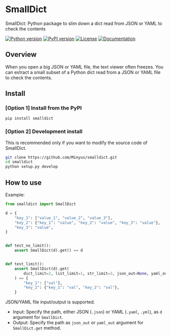 # SmallDict

SmallDict: Python package to slim down a dict read from JSON or YAML to check the contents

[![Python version](https://img.shields.io/badge/python-3.6%20%7C%203.7%20%7C%203.8-blue.svg)](https://pypi.org/project/smalldict/)
[![PyPI version](https://badge.fury.io/py/smalldict.svg)](https://badge.fury.io/py/smalldict)
[![License](https://img.shields.io/badge/license-Apache%202.0-blue.svg)](https://github.com/Minyus/smalldict/blob/master/LICENSEj)
[![Documentation](https://readthedocs.org/projects/smalldict/badge/?version=latest)](https://smalldict.readthedocs.io/)


## Overview

When you open a big JSON or YAML file, the text viewer often freezes.
You can extract a small subset of a Python dict read from a JSON or YAML file to check the contents.


## Install

### [Option 1] Install from the PyPI

```bash
pip install smalldict
```

### [Option 2] Development install 

This is recommended only if you want to modify the source code of SmallDict.

```bash
git clone https://github.com/Minyus/smalldict.git
cd smalldict
python setup.py develop
```


## How to use

Example:

```python
from smalldict import SmallDict

d = {
    "key_1": ["value_1", "value_2", "value_3"],
    "key_2": {"key_1": "value", "key_2": "value", "key_3": "value"},
    "key_3": "value",
}


def test_no_limit():
    assert SmallDict(d).get() == d


def test_limit():
    assert SmallDict(d).get(
        dict_limit=2, list_limit=1, str_limit=3, json_out=None, yaml_out=None
    ) == {
        "key_1": ["val"],
        "key_2": {"key_1": "val", "key_2": "val"},
    }
```

JSON/YAML file input/output is supported.
- Input: Specify the path, either JSON (`.json`) or YAML (`.yaml`, `.yml`), as `d` argument for `SmallDict`.
- Output: Specify the path as `json_out` or `yaml_out` argument for `SmallDict.get` method.
